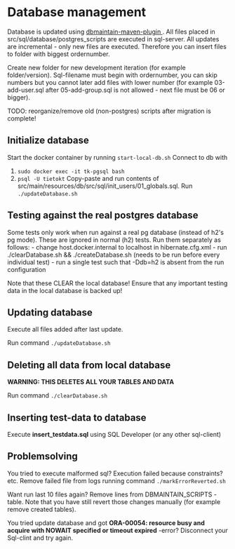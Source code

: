 # Database management

Database is updated using [dbmaintain-maven-plugin ](http://www.dbmaintain.org/maven-goals.html). All files placed in src/sql/database/postgres_scripts are executed in sql-server.
All updates are incremental - only new files are executed. Therefore you can insert files to folder with biggest ordernumber.

Create new folder for new development iteration (for example folder/version).  Sql-filename must begin with ordernumber, you can skip numbers but you cannot later add files with lower number (for example 03-add-user.sql after 05-add-group.sql is not allowed - next file must be 06 or bigger).

TODO: reorganize/remove old (non-postgres) scripts after migration is complete!

## Initialize database
Start the docker container by running `start-local-db.sh`
Connect to db with
  1. `sudo docker exec -it tk-pgsql bash`
  2. `psql -U tietokt`
Copy-paste and run contents of src/main/resources/db/src/sql/init_users/01_globals.sql.
Run `./updateDatabase.sh`

## Testing against the real postgres database
Some tests only work when run against a real pg database (instead of h2's pg mode). These are ignored in normal (h2) tests.
Run them separately as follows:
    - change host.docker.internal to localhost in hibernate.cfg.xml
    - run ./clearDatabase.sh && ./createDatabase.sh (needs to be run before every individual test)
    - run a single test such that -Ddb=h2 is absent from the run configuration

Note that these CLEAR the local database! Ensure that any important testing data in the local database is backed up!

## Updating database
Execute all files added after last update.

Run command `./updateDatabase.sh`

## Deleting all data from local database
**WARNING: THIS DELETES ALL YOUR TABLES AND DATA**

Run command `./clearDatabase.sh`

## Inserting test-data to database
Execute **insert_testdata.sql** using SQL Developer (or any other sql-client)


## Problemsolving
You tried to execute malformed sql? Execution failed because constraints? etc. Remove failed file from logs running command `./markErrorReverted.sh`

Want run last 10 files again?
Remove lines from DBMAINTAIN_SCRIPTS -table.
Note that you have still revert those changes manually (for example remove created tables).

You tried update database and got **ORA-00054: resource busy and acquire with NOWAIT specified or timeout expired** -error?
Disconnect your Sql-clint and try again.
